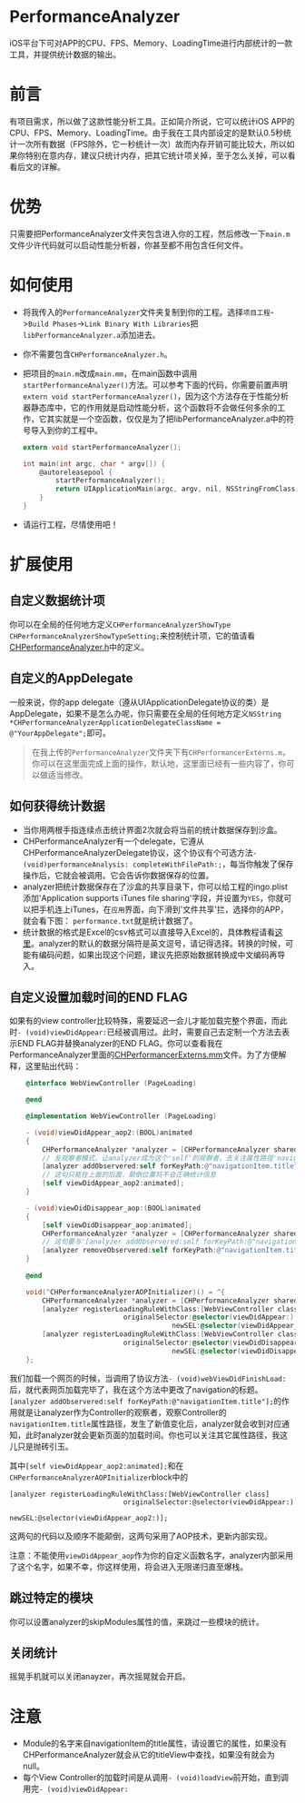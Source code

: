# PerformanceAnalyzer
iOS平台下可对APP的CPU、FPS、Memory、LoadingTime进行内部统计的一款工具，并提供统计数据的输出。
# 前言
有项目需求，所以做了这款性能分析工具。正如简介所说，它可以统计iOS APP的CPU、FPS、Memory、LoadingTime。由于我在工具内部设定的是默认0.5秒统计一次所有数据（FPS除外，它一秒统计一次）故而内存开销可能比较大，所以如果你特别在意内存，建议只统计内存，把其它统计项关掉，至于怎么关掉，可以看看后文的详解。
# 优势
只需要把PerformanceAnalyzer文件夹包含进入你的工程，然后修改一下`main.m`文件少许代码就可以启动性能分析器，你甚至都不用包含任何文件。

# 如何使用
- 将我传入的`PerformanceAnalyzer`文件夹复制到你的工程。选择`项目工程`->`Build Phases`->`Link Binary With Libraries`把`libPerformanceAnalyzer.a`添加进去。
- 你不需要包含`CHPerformanceAnalyzer.h`。
- 把项目的`main.m`改成`main.mm`，在main函数中调用`startPerformanceAnalyzer()`方法。可以参考下面的代码，你需要前置声明`extern void startPerformanceAnalyzer()`，因为这个方法存在于性能分析器静态库中，它的作用就是启动性能分析，这个函数将不会做任何多余的工作，它其实就是一个空函数，仅仅是为了把libPerformanceAnalyzer.a中的符号导入到你的工程中。

    ```Objective-C
    extern void startPerformanceAnalyzer();

    int main(int argc, char * argv[]) {
        @autoreleasepool {
            startPerformanceAnalyzer();
            return UIApplicationMain(argc, argv, nil, NSStringFromClass([AppDelegate class]));
        }
    }
    ```
- 请运行工程，尽情使用吧！

# 扩展使用
## 自定义数据统计项
你可以在全局的任何地方定义`CHPerformanceAnalyzerShowType CHPerformanceAnalyzerShowTypeSetting;`来控制统计项，它的值请看[CHPerformanceAnalyzer.h](./PerformanceAnalyzer/include/CHPerformanceAnalyzer.h)中的定义。

## 自定义的AppDelegate
一般来说，你的app delegate（遵从UIApplicationDelegate协议的类）是AppDelegate，如果不是怎么办呢，你只需要在全局的任何地方定义`NSString *CHPerformanceAnalyzerApplicationDelegateClassName = @"YourAppDelegate";`即可。

> 在我上传的`PerformanceAnalyzer`文件夹下有`CHPerformancerExterns.m`，你可以在这里面完成上面的操作，默认地，这里面已经有一些内容了，你可以做适当修改。

## 如何获得统计数据
- 当你用两根手指连续点击统计界面2次就会将当前的统计数据保存到沙盒。
- CHPerformanceAnalyzer有一个delegate，它遵从CHPerformanceAnalyzerDelegate协议，这个协议有个可选方法`- (void)performanceAnalysis: completeWithFilePath:;`，每当你触发了保存操作后，它就会被调用。它会告诉你数据保存的位置。
- analyzer把统计数据保存在了沙盒的共享目录下，你可以给工程的ingo.plist添加'Application supports iTunes file sharing'字段，并设置为`YES`，你就可以把手机连上iTunes，在`应用`界面，向下滑到'文件共享'拦，选择你的APP，就会看下图：
[](./res/1.png)
`performance.txt`就是统计数据了。
- 统计数据的格式是Excel的csv格式可以直接导入Excel的，具体教程请看[这里](http://jingyan.baidu.com/article/e6c8503c2d44e3e54f1a18c7.html)。analyzer的默认的数据分隔符是英文逗号，请记得选择。转换的时候，可能有编码问题，如果出现这个问题，建议先把原始数据转换成中文编码再导入。

## 自定义设置加载时间的END FLAG
如果有的view controller比较特殊，需要延迟一会儿才能加载完整个界面，而此时`- (void)viewDidAppear:`已经被调用过。此时，需要自己去定制一个方法去表示END FLAG并替换analyzer的END FLAG。你可以查看我在PerformanceAnalyzer里面的[CHPerformancerExterns.mm](./PerformanceAnalyzer/include/CHPerformancerExterns.mm)文件。为了方便解释，这里贴出代码：

```Objective-C
    @interface WebViewController (PageLoading)

    @end

    @implementation WebViewController (PageLoading)

    - (void)viewDidAppear_aop2:(BOOL)animated
    {
        CHPerformanceAnalyzer *analyzer = [CHPerformanceAnalyzer sharedPerformanceAnalyzer];
        // 反观察者模式，让analyzer成为这个'self'的观察者，去关注属性路径'navigationItem.title'
        [analyzer addObservered:self forKeyPath:@"navigationItem.title"];
        // 这句只能在上面的后面，颠倒位置将不会正确统计信息
        [self viewDidAppear_aop2:animated];
    }

    - (void)viewDidDisappear_aop:(BOOL)animated
    {
        [self viewDidDisappear_aop:animated];
        CHPerformanceAnalyzer *analyzer = [CHPerformanceAnalyzer sharedPerformanceAnalyzer];
        // 这句要与'[analyzer addObservered:self forKeyPath:@"navigationItem.title"];'成对出现，否则将会抛出异常，因为底层的实现就是观察者模式。
        [analyzer removeObservered:self forKeyPath:@"navigationItem.title"];
    }
    
    @end

    void(^CHPerformanceAnalyzerAOPInitializer)() = ^{
        CHPerformanceAnalyzer *analyzer = [CHPerformanceAnalyzer sharedPerformanceAnalyzer];
        [analyzer registerLoadingRuleWithClass:[WebViewController class]
                            originalSelector:@selector(viewDidAppear:)
                                        newSEL:@selector(viewDidAppear_aop2:)];
        [analyzer registerLoadingRuleWithClass:[WebViewController class]
                            originalSelector:@selector(viewDidDisappear:)
                                        newSEL:@selector(viewDidDisappear_aop:)];
    };
```
我们加载一个网页的时候，当调用了协议方法`- (void)webViewDidFinishLoad:`后，就代表网页加载完毕了，我在这个方法中更改了navigation的标题。
`[analyzer addObservered:self forKeyPath:@"navigationItem.title"];`的作用就是让analyzer作为Controller的观察者，观察Controller的`navigationItem.title`属性路径，发生了新值变化后，analyzer就会收到对应通知，此时analyzer就会更新页面的加载时间。你也可以关注其它属性路径，我这儿只是抛砖引玉。

其中`[self viewDidAppear_aop2:animated];`和在`CHPerformanceAnalyzerAOPInitializer`block中的
```
[analyzer registerLoadingRuleWithClass:[WebViewController class]
                            originalSelector:@selector(viewDidAppear:)
                                        newSEL:@selector(viewDidAppear_aop2:)];
```
这两句的代码以及顺序不能颠倒，这两句采用了AOP技术，更新内部实现。

注意：不能使用`viewDidAppear_aop`作为你的自定义函数名字，analyzer内部采用了这个名字，如果不幸，你这样使用，将会进入无限递归直至爆栈。

## 跳过特定的模块
你可以设置analyzer的skipModules属性的值，来跳过一些模块的统计。

## 关闭统计
摇晃手机就可以关闭anayzer，再次摇晃就会开启。

# 注意
- Module的名字来自navigationItem的title属性，请设置它的属性，如果没有CHPerformanceAnalyzer就会从它的titleView中查找，如果没有就会为null。
- 每个View Controller的加载时间是从调用`- (void)loadView`前开始，直到调用完`- (void)viewDidAppear:`